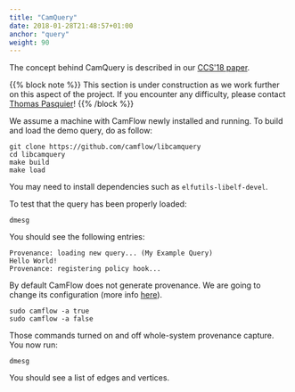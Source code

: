 ```yaml
---
title: "CamQuery"
date: 2018-01-28T21:48:57+01:00
anchor: "query"
weight: 90
---
```


The concept behind CamQuery is described in our [CCS'18 paper](http://camflow.org/publications/ccs-2018.pdf).

{{% block note %}}
This section is under construction as we work further on this aspect of the project.
If you encounter any difficulty, please contact [Thomas Pasquier](http://tfjmp.org)!
{{% /block %}}

We assume a machine with CamFlow newly installed and running.
To build and load the demo query, do as follow:
```
git clone https://github.com/camflow/libcamquery
cd libcamquery
make build
make load
```

You may need to install dependencies such as `elfutils-libelf-devel`.

To test that the query has been properly loaded:
```
dmesg
```

You should see the following entries:
```
Provenance: loading new query... (My Example Query)
Hello World!
Provenance: registering policy hook...
```

By default CamFlow does not generate provenance. We are going to change its configuration (more info [here](https://github.com/CamFlow/documentation/blob/master/docs/configuration.md)).
```
sudo camflow -a true
sudo camflow -a false
```

Those commands turned on and off whole-system provenance capture. You now run:
```
dmesg
```
You should see a list of edges and vertices.
